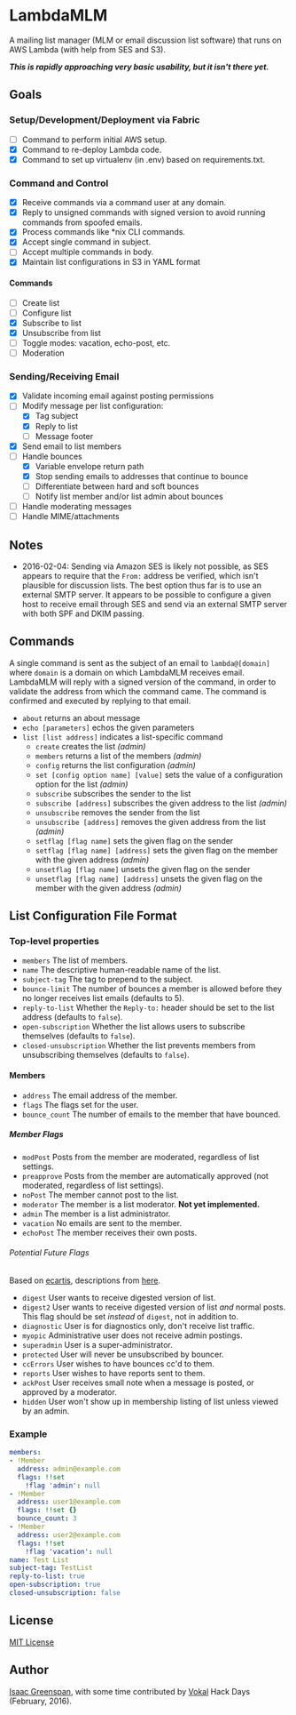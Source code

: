 # LambdaMLM

A mailing list manager (MLM or email discussion list software) that runs on AWS Lambda (with help from SES and S3).

***This is rapidly approaching very basic usability, but it isn't there yet.***

## Goals

### Setup/Development/Deployment via Fabric

- [ ] Command to perform initial AWS setup.
- [x] Command to re-deploy Lambda code.
- [x] Command to set up virtualenv (in .env) based on requirements.txt.

### Command and Control

- [x] Receive commands via a command user at any domain.
- [x] Reply to unsigned commands with signed version to avoid running commands from spoofed emails.
- [x] Process commands like *nix CLI commands.
- [x] Accept single command in subject.
- [ ] Accept multiple commands in body.
- [x] Maintain list configurations in S3 in YAML format

#### Commands

- [ ] Create list
- [ ] Configure list
- [x] Subscribe to list
- [x] Unsubscribe from list
- [ ] Toggle modes: vacation, echo-post, etc.
- [ ] Moderation

### Sending/Receiving Email

- [x] Validate incoming email against posting permissions
- [ ] Modify message per list configuration:
	- [x] Tag subject
	- [x] Reply to list
	- [ ] Message footer
- [x] Send email to list members
- [ ] Handle bounces
	- [x] Variable envelope return path
	- [x] Stop sending emails to addresses that continue to bounce
	- [ ] Differentiate between hard and soft bounces
	- [ ] Notify list member and/or list admin about bounces
- [ ] Handle moderating messages
- [ ] Handle MIME/attachments

## Notes

- 2016-02-04: Sending via Amazon SES is likely not possible, as SES appears to require that the `From:` address be verified, which isn't plausible for discussion lists.  The best option thus far is to use an external SMTP server.  It appears to be possible to configure a given host to receive email through SES and send via an external SMTP server with both SPF and DKIM passing.

## Commands

A single command is sent as the subject of an email to `lambda@[domain]` where `domain` is a domain on which LambdaMLM receives email.  LambdaMLM will reply with a signed version of the command, in order to validate the address from which the command came.  The command is confirmed and executed by replying to that email.

- `about` returns an about message
- `echo [parameters]` echos the given parameters
- `list [list address]` indicates a list-specific command
	- `create` creates the list _(admin)_
	- `members` returns a list of the members _(admin)_
	- `config` returns the list configuration _(admin)_
	- `set [config option name] [value]` sets the value of a configuration option for the list _(admin)_
	- `subscribe` subscribes the sender to the list
	- `subscribe [address]` subscribes the given address to the list _(admin)_
	- `unsubscribe` removes the sender from the list
	- `unsubscribe [address]` removes the given address from the list _(admin)_
	- `setflag [flag name]` sets the given flag on the sender
	- `setflag [flag name] [address]` sets the given flag on the member with the given address _(admin)_
	- `unsetflag [flag name]` unsets the given flag on the sender
	- `unsetflag [flag name] [address]` unsets the given flag on the member with the given address _(admin)_

## List Configuration File Format

### Top-level properties

- `members` The list of members.
- `name` The descriptive human-readable name of the list.
- `subject-tag` The tag to prepend to the subject.
- `bounce-limit` The number of bounces a member is allowed before they no longer receives list emails (defaults to 5).
- `reply-to-list` Whether the `Reply-to:` header should be set to the list address (defaults to `false`).
- `open-subscription` Whether the list allows users to subscribe themselves (defaults to `false`).
- `closed-unsubscription` Whether the list prevents members from unsubscribing themselves (defaults to `false`).

#### Members

- `address` The email address of the member.
- `flags` The flags set for the user.
- `bounce_count` The number of emails to the member that have bounced.

##### Member Flags

- `modPost` Posts from the member are moderated, regardless of list settings.
- `preapprove` Posts from the member are automatically approved (not moderated, regardless of list settings).
- `noPost` The member cannot post to the list.
- `moderator` The member is a list moderator.  **Not yet implemented.**
- `admin` The member is a list administrator.
- `vacation` No emails are sent to the member.
- `echoPost` The member receives their own posts.

###### Potential Future Flags

Based on [ecartis](https://www.ecartis.net), descriptions from [here](https://wiki.utdallas.edu/wiki/display/FAQ/Ecartis+Account+Flags).

- `digest` User wants to receive digested version of list.
- `digest2` User wants to receive digested version of list _and_ normal posts. This flag should be set _instead_ of `digest`, not in addition to.
- `diagnostic` User is for diagnostics only, don't receive list traffic.
- `myopic` Administrative user does not receive admin postings.
- `superadmin` User is a super-administrator.
- `protected` User will never be unsubscribed by bouncer.
- `ccErrors` User wishes to have bounces cc'd to them.
- `reports` User wishes to have reports sent to them.
- `ackPost` User receives small note when a message is posted, or approved by a moderator.
- `hidden` User won't show up in membership listing of list unless viewed by an admin.

### Example
```yaml
members:
- !Member
  address: admin@example.com
  flags: !!set
    !flag 'admin': null
- !Member
  address: user1@example.com
  flags: !!set {}
  bounce_count: 3
- !Member
  address: user2@example.com
  flags: !!set
    !flag 'vacation': null
name: Test List
subject-tag: TestList
reply-to-list: true
open-subscription: true
closed-unsubscription: false
```

## License

[MIT License](LICENSE)

## Author

[Isaac Greenspan](https://github.com/ilg), with some time contributed by [Vokal](http://vokal.io) Hack Days (February, 2016).
